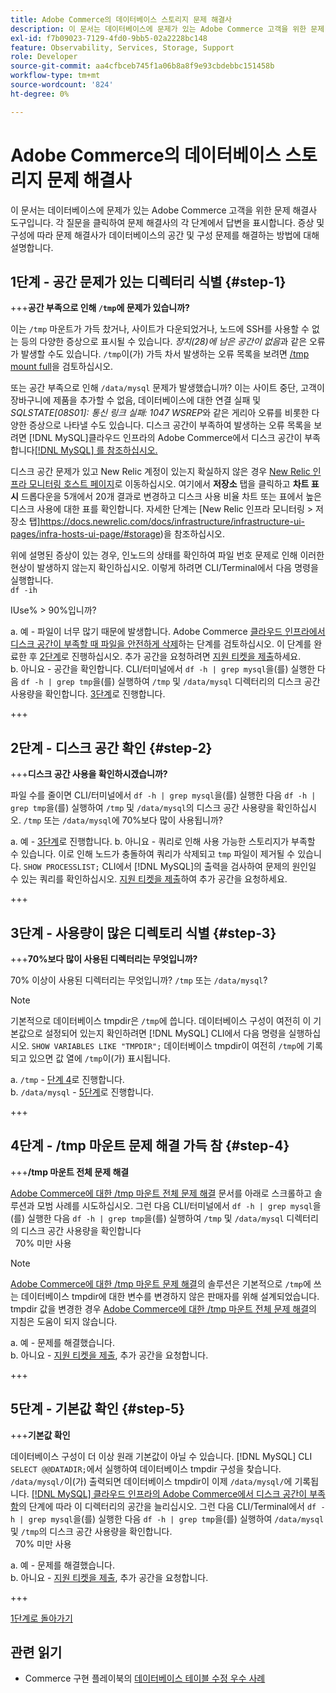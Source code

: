 ```yaml
---
title: Adobe Commerce의 데이터베이스 스토리지 문제 해결사
description: 이 문서는 데이터베이스에 문제가 있는 Adobe Commerce 고객을 위한 문제 해결사 도구입니다. 각 질문을 클릭하여 문제 해결사의 각 단계에서 답변을 표시합니다. 증상 및 구성에 따라 문제 해결사가 데이터베이스의 공간 및 구성 문제를 해결하는 방법에 대해 설명합니다.
exl-id: f7b09023-7129-4fd0-9bb5-02a2228bc148
feature: Observability, Services, Storage, Support
role: Developer
source-git-commit: aa4cfbceb745f1a06b8a8f9e93cbdebbc151458b
workflow-type: tm+mt
source-wordcount: '824'
ht-degree: 0%

---
```


# Adobe Commerce의 데이터베이스 스토리지 문제 해결사

이 문서는 데이터베이스에 문제가 있는 Adobe Commerce 고객을 위한 문제 해결사 도구입니다. 각 질문을 클릭하여 문제 해결사의 각 단계에서 답변을 표시합니다. 증상 및 구성에 따라 문제 해결사가 데이터베이스의 공간 및 구성 문제를 해결하는 방법에 대해 설명합니다.

## 1단계 - 공간 문제가 있는 디렉터리 식별 {#step-1}

+++**공간 부족으로 인해 `/tmp`에 문제가 있습니까?**

이는 `/tmp` 마운트가 가득 찼거나, 사이트가 다운되었거나, 노드에 SSH를 사용할 수 없는 등의 다양한 증상으로 표시될 수 있습니다. _장치(28)에 남은 공간이 없음_&#x200B;과 같은 오류가 발생할 수도 있습니다. `/tmp`이(가) 가득 차서 발생하는 오류 목록을 보려면 [/tmp mount full](/help/troubleshooting/miscellaneous/tmp-mount-full.md)을 검토하십시오.

또는 공간 부족으로 인해 `/data/mysql` 문제가 발생했습니까? 이는 사이트 중단, 고객이 장바구니에 제품을 추가할 수 없음, 데이터베이스에 대한 연결 실패 및 _SQLSTATE\[08S01\]: 통신 링크 실패: 1047 WSREP_&#x200B;와 같은 게리아 오류를 비롯한 다양한 증상으로 나타낼 수도 있습니다. 디스크 공간이 부족하여 발생하는 오류 목록을 보려면 [!DNL MySQL]클라우드 인프라의 Adobe Commerce에서 디스크 공간이 부족합니다[[!DNL MySQL] 를 참조하십시오.](https://experienceleague.adobe.com/ko/docs/experience-cloud-kcs/kbarticles/ka-27806)

디스크 공간 문제가 있고 New Relic 계정이 있는지 확실하지 않은 경우 [New Relic 인프라 모니터링 호스트 페이지](https://docs.newrelic.com/docs/infrastructure/infrastructure-ui-pages/infra-hosts-ui-page/)로 이동하십시오. 여기에서 **저장소** 탭을 클릭하고 **차트 표시** 드롭다운을 5개에서 20개 결과로 변경하고 디스크 사용 비율 차트 또는 표에서 높은 디스크 사용에 대한 표를 확인합니다. 자세한 단계는 [New Relic 인프라 모니터링 > 저장소 탭]https://docs.newrelic.com/docs/infrastructure/infrastructure-ui-pages/infra-hosts-ui-page/#storage)을 참조하십시오.

위에 설명된 증상이 있는 경우, 인노드의 상태를 확인하여 파일 번호 문제로 인해 이러한 현상이 발생하지 않는지 확인하십시오. 이렇게 하려면 CLI/Terminal에서 다음 명령을 실행합니다.\
`df -ih`

IUse% > 90%입니까?

a. 예 - 파일이 너무 많기 때문에 발생합니다. Adobe Commerce [클라우드 인프라에서 디스크 공간이 부족할 때 파일을 안전하게 삭제](https://experienceleague.adobe.com/ko/docs/experience-cloud-kcs/kbarticles/ka-26889)하는 단계를 검토하십시오. 이 단계를 완료한 후 [2단계](#step-2)로 진행하십시오. 추가 공간을 요청하려면 [지원 티켓을 제출](/help/help-center-guide/help-center/magento-help-center-user-guide.md#submit-ticket)하세요.\
b. 아니요 - 공간을 확인합니다. CLI/터미널에서 `df -h | grep mysql`을(를) 실행한 다음 `df -h | grep tmp`을(를) 실행하여 `/tmp` 및 `/data/mysql` 디렉터리의 디스크 공간 사용량을 확인합니다. [3단계](#step-3)로 진행합니다.

+++

## 2단계 - 디스크 공간 확인 {#step-2}

+++**디스크 공간 사용을 확인하시겠습니까?**

파일 수를 줄이면 CLI/터미널에서 `df -h | grep mysql`을(를) 실행한 다음 `df -h | grep tmp`을(를) 실행하여 `/tmp` 및 `/data/mysql`의 디스크 공간 사용량을 확인하십시오. `/tmp` 또는 `/data/mysql`에 70%보다 많이 사용됩니까?

a. 예 - [3단계](#step-3)로 진행합니다.
b. 아니요 - 쿼리로 인해 사용 가능한 스토리지가 부족할 수 있습니다. 이로 인해 노드가 충돌하여 쿼리가 삭제되고 `tmp` 파일이 제거될 수 있습니다. `SHOW PROCESSLIST;` CLI에서 [!DNL MySQL]의 출력을 검사하여 문제의 원인일 수 있는 쿼리를 확인하십시오. [지원 티켓을 제출](/help/help-center-guide/help-center/magento-help-center-user-guide.md#submit-ticket)하여 추가 공간을 요청하세요.

+++

## 3단계 - 사용량이 많은 디렉토리 식별 {#step-3}

+++**70%보다 많이 사용된 디렉터리는 무엇입니까?**

70% 이상이 사용된 디렉터리는 무엇입니까? `/tmp` 또는 `/data/mysql`?

>[!NOTE]
>
>기본적으로 데이터베이스 tmpdir은 `/tmp`에 씁니다. 데이터베이스 구성이 여전히 이 기본값으로 설정되어 있는지 확인하려면 [!DNL MySQL] CLI에서 다음 명령을 실행하십시오. `SHOW VARIABLES LIKE "TMPDIR";` 데이터베이스 tmpdir이 여전히 `/tmp`에 기록되고 있으면 값 열에 `/tmp`이(가) 표시됩니다.

a. `/tmp` - [단계 4](#step-4)로 진행합니다. \
b. `/data/mysql` - [5단계](#step-5)로 진행합니다.

+++

## 4단계 - /tmp 마운트 문제 해결 가득 참 {#step-4}

+++**/tmp 마운트 전체 문제 해결**

[Adobe Commerce에 대한 /tmp 마운트 전체 문제 해결](/help/troubleshooting/miscellaneous/tmp-mount-full.md) 문서를 아래로 스크롤하고 솔루션과 모범 사례를 시도하십시오. 그런 다음 CLI/터미널에서 `df -h | grep mysql`을(를) 실행한 다음 `df -h | grep tmp`을(를) 실행하여 `/tmp` 및 `/data/mysql` 디렉터리의 디스크 공간 사용량을 확인합니다\
  70% 미만 사용

>[!NOTE]
>
>[Adobe Commerce에 대한 /tmp 마운트 문제 해결](/help/troubleshooting/miscellaneous/tmp-mount-full.md)의 솔루션은 기본적으로 `/tmp`에 쓰는 데이터베이스 tmpdir에 대한 변수를 변경하지 않은 판매자를 위해 설계되었습니다. tmpdir 값을 변경한 경우 [Adobe Commerce에 대한 /tmp 마운트 전체 문제 해결](/help/troubleshooting/miscellaneous/tmp-mount-full.md)의 지침은 도움이 되지 않습니다.

a. 예 - 문제를 해결했습니다. \
b. 아니요 - [지원 티켓을 제출](/help/help-center-guide/help-center/magento-help-center-user-guide.md#submit-ticket), 추가 공간을 요청합니다.

+++

## 5단계 - 기본값 확인 {#step-5}

+++**기본값 확인**

데이터베이스 구성이 더 이상 원래 기본값이 아닐 수 있습니다. [!DNL MySQL] CLI `SELECT @@DATADIR;`에서 실행하여 데이터베이스 tmpdir 구성을 찾습니다. `/data/mysql/`이(가) 출력되면 데이터베이스 tmpdir이 이제 `/data/mysql/`에 기록됩니다. [[!DNL MySQL] 클라우드 인프라의 Adobe Commerce에서 디스크 공간이 부족함](https://experienceleague.adobe.com/ko/docs/experience-cloud-kcs/kbarticles/ka-27806)의 단계에 따라 이 디렉터리의 공간을 늘리십시오. 그런 다음 CLI/Terminal에서 `df -h | grep mysql`을(를) 실행한 다음 `df -h | grep tmp`을(를) 실행하여 `/data/mysql` 및 `/tmp`의 디스크 공간 사용량을 확인합니다.\
  70% 미만 사용

a. 예 - 문제를 해결했습니다. \
b. 아니요 - [지원 티켓을 제출](/help/help-center-guide/help-center/magento-help-center-user-guide.md#submit-ticket), 추가 공간을 요청합니다.

+++

[1단계로 돌아가기](#step-1)

## 관련 읽기

* Commerce 구현 플레이북의 [데이터베이스 테이블 수정 우수 사례](https://experienceleague.adobe.com/ko/docs/commerce-operations/implementation-playbook/best-practices/development/modifying-core-and-third-party-tables#why-adobe-recommends-avoiding-modifications)
